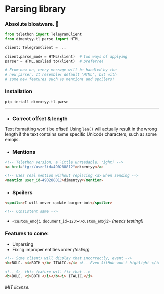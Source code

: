 # Parsing library

### Absolute bloatware. 🚀

```python
from telethon import TelegramClient
from dimentyy.tl.parse import HTML

client: TelegramClient = ...

client.parse_mode = HTML(client)  # two ways of applying
parser = HTML.applied_to(client)  # preferred

# From now on, every message will be handled by the 
# new parser. It resembles default "HTML", but with
# some new features such as mentions and spoilers!
```

### Installation

```shell
pip install dimentyy.tl-parse
```

---

- ### Correct offset & length
Text formatting won't be offset! Using `len()` will actually result in the wrong length if the text contains some specific Unicode characters, such as some emojis.

- ### Mentions
```html
<!-- Telethon version, a little unreadable, right? -->
<a href="tg://user?id=490288812">dimentyy</a>

<!-- Uses real mention without replacing <a> when sending -->
<mention user_id=490288812>dimentyy</mention>
```

- ### Spoilers
```html
<spoiler>I will never update burger-bot</spoiler>

<!-- Consistent name -->
```
- `<custom_emoji document_id=123></custom_emoji>` _(needs testing!)_

### Features to come:
- Unparsing
- Fixing improper entities order _(testing)_
```html
<!-- Some clients will display that incorrectly, event -->
<b>BOLD. <i>BOTH.</b> ITALIC.</i> <!-- Even GitHub won't highlight </i> -->

<!-- So, this feature will fix that -->
<b>BOLD. <i>BOTH.</i></b><i> ITALIC.</i>
```

###### MIT license.
